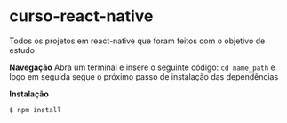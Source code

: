 # curso-react-native

Todos os projetos em react-native que foram feitos com o objetivo de estudo

**Navegação**
Abra um terminal e insere o seguinte código: `cd name_path` e logo em seguida segue o próximo passo de instalação das dependências

**Instalação**

`$ npm install`
